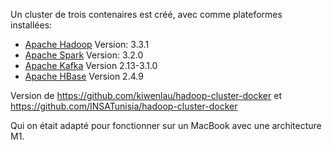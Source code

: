 
Un cluster de trois contenaires est créé, avec comme plateformes installées:

  * [Apache Hadoop](http://hadoop.apache.org/) Version: 3.3.1
  * [Apache Spark](https://spark.apache.org/) Version: 3.2.0
  * [Apache Kafka](https://kafka.apache.org/) Version 2.13-3.1.0 
  * [Apache HBase](https://hbase.apache.org/) Version 2.4.9

Version de https://github.com/kiwenlau/hadoop-cluster-docker et https://github.com/INSATunisia/hadoop-cluster-docker

Qui on était adapté pour fonctionner sur un MacBook avec une architecture M1.
